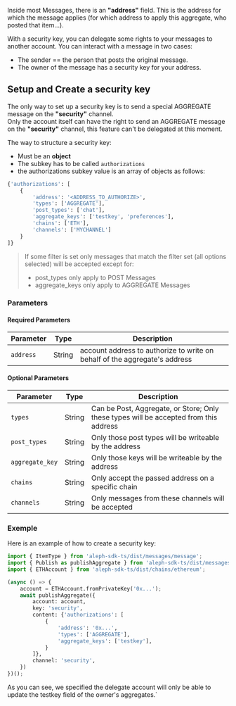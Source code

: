 Inside most Messages, there is an **"address"** field. This is the address for which the message applies (for which address to apply this aggregate, who posted that item…).</br>

With a security key, you can delegate some rights to your messages to another account. You can interact with a message in two cases:<br>

- The sender == the person that posts the original message.
- The owner of the message has a security key for your address.

## Setup and Create a security key

The only way to set up a security key is to send a special AGGREGATE message on the **"security"** channel.<br>
Only the account itself can have the right to send an AGGREGATE message on the **"security"** channel, this feature can't be delegated at this moment.<br>

The way to structure a security key:

- Must be an **object**
- The subkey has to be called `authorizations`
- the authorizations subkey value is an array of objects as follows:

```python
{'authorizations': [
    {
        'address': '<ADDRESS_TO_AUTHORIZE>',
        'types': ['AGGREGATE'],
        'post_types': ['chat'],
        'aggregate_keys': ['testkey', 'preferences'],
        'chains': ['ETH'],
        'channels': ['MYCHANNEL']
    }
]}
```

> If some filter is set only messages that match the filter set (all options selected) will be accepted except for:
>
> - post_types only apply to POST Messages
> - aggregate_keys only apply to AGGREGATE Messages

### Parameters

#### Required Parameters

| Parameter | Type   | Description                                                                |
|-----------|--------|----------------------------------------------------------------------------|
| `address` | String | account address to authorize to write on behalf of the aggregate's address |


#### Optional Parameters

| Parameter       | Type   | Description                                                                           |
|-----------------|--------|---------------------------------------------------------------------------------------|
| `types`         | String | Can be Post, Aggregate, or Store; Only these types will be accepted from this address |
| `post_types`    | String | Only those post types will be writeable by the address                                |
| `aggregate_key` | String | Only those keys will be writeable by the address                                      |
| `chains`        | String | Only accept the passed address on a specific chain                                    |
| `channels`      | String | Only messages from these channels will be accepted                                    |

### Exemple

Here is an example of how to create a security key:

```python
import { ItemType } from 'aleph-sdk-ts/dist/messages/message';
import { Publish as publishAggregate } from 'aleph-sdk-ts/dist/messages/aggregate';
import { ETHAccount } from 'aleph-sdk-ts/dist/chains/ethereum';

(async () => {
    account = ETHAccount.fromPrivateKey('0x...');
    await publishAggregate({
        account: account,
        key: 'security',
        content: {'authorizations': [
            {
                'address': '0x...',
                'types': ['AGGREGATE'],
                'aggregate_keys': ['testkey'],
            }
        ]},
        channel: 'security',
    })
})();
```

As you can see, we specified the delegate account will only be able to update the testkey field of the owner's aggregates.`
